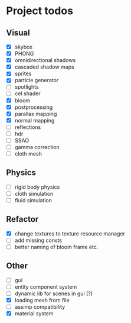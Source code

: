 # Project todos

## Visual
- [x] skybox
- [x] PHONG
- [x] omnidirectional shadows
- [x] cascaded shadow maps
- [x] sprites
- [x] particle generator
- [ ] spotlights
- [ ] cel shader
- [x] bloom
- [x] postprocessing
- [x] parallax mapping
- [x] normal mapping
- [ ] reflections
- [ ] hdr
- [ ] SSAO
- [ ] gamma correction
- [ ] cloth mesh

## Physics
- [ ] rigid body physics
- [ ] cloth simulation
- [ ] fluid simulation

## Refactor
- [x] change textures to texture resource manager
- [ ] add missing consts
- [ ] better naming of bloom frame etc.

## Other
- [ ] gui
- [ ] entity component system
- [ ] dynamic lib for scenes in gui (?)
- [x] loading mesh from file
- [ ] assimp compatibility
- [x] material system
